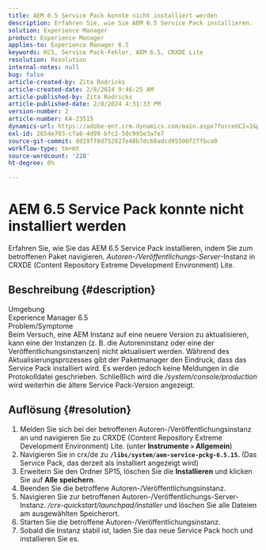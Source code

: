 ```yaml
---
title: AEM 6.5 Service Pack konnte nicht installiert werden
description: Erfahren Sie, wie Sie AEM 6.5 Service Pack installieren.
solution: Experience Manager
product: Experience Manager
applies-to: Experience Manager 6.5
keywords: KCS, Service Pack-Fehler, AEM 6.5, CRXDE Lite
resolution: Resolution
internal-notes: null
bug: false
article-created-by: Zita Rodricks
article-created-date: 2/8/2024 9:46:25 AM
article-published-by: Zita Rodricks
article-published-date: 2/8/2024 4:31:33 PM
version-number: 2
article-number: KA-23515
dynamics-url: https://adobe-ent.crm.dynamics.com/main.aspx?forceUCI=1&pagetype=entityrecord&etn=knowledgearticle&id=67af1fe6-66c6-ee11-9079-6045bd006704
exl-id: 2654e703-cfa8-4d99-bfc2-50c995e3a7e7
source-git-commit: dd19f78d752827e48b7dc68adcd95500f2ffbca0
workflow-type: tm+mt
source-wordcount: '228'
ht-degree: 0%

---
```


# AEM 6.5 Service Pack konnte nicht installiert werden


Erfahren Sie, wie Sie das AEM 6.5 Service Pack installieren, indem Sie zum betroffenen Paket navigieren. *Autoren-/Veröffentlichungs-Server*-Instanz in CRXDE (Content Repository Extreme Development Environment) Lite.

## Beschreibung {#description}

Umgebung<br>
Experience Manager 6.5
<br>Problem/Symptome<br>
Beim Versuch, eine AEM Instanz auf eine neuere Version zu aktualisieren, kann eine der Instanzen (z. B. die Autoreninstanz oder eine der Veröffentlichungsinstanzen) nicht aktualisiert werden. Während des Aktualisierungsprozesses gibt der Paketmanager den Eindruck, dass das Service Pack installiert wird. Es werden jedoch keine Meldungen in die Protokolldatei geschrieben. Schließlich wird die */system/console/production* wird weiterhin die ältere Service Pack-Version angezeigt.


## Auflösung {#resolution}


1. Melden Sie sich bei der betroffenen Autoren-/Veröffentlichungsinstanz an und navigieren Sie zu CRXDE (Content Repository Extreme Development Environment) Lite. (unter<b> Instrumente `>`  Allgemein</b>)
2. Navigieren Sie in crx/de zu <b>`/libs/system/aem-service-pckg-6.5.15`. </b>(Das Service Pack, das derzeit als installiert angezeigt wird)
3. Erweitern Sie den Ordner SP15, löschen Sie die <b>Installieren</b> und klicken Sie auf <b>Alle speichern</b>.
4. Beenden Sie die betroffene Autoren-/Veröffentlichungsinstanz.
5. Navigieren Sie zur betroffenen Autoren-/Veröffentlichungs-Server-Instanz. */crx-quickstart/launchpad/installer* und löschen Sie alle Dateien am ausgewählten Speicherort.
6. Starten Sie die betroffene Autoren-/Veröffentlichungsinstanz.
7. Sobald die Instanz stabil ist, laden Sie das neue Service Pack hoch und installieren Sie es.
